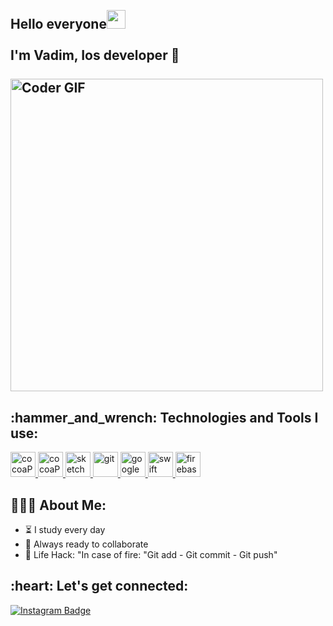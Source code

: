 <h2 align="left">
 <abc>
  <br>Hello everyone<img src="https://user-images.githubusercontent.com/42378118/110234147-e3259600-7f4e-11eb-95be-0c4047144dea.gif" width="30"><br>
  <br> I'm Vadim, Ios developer <br>
  <br>
    <img src="https://draftss.com/blog/wp-content/uploads/2020/10/unnamed-1.gif" alt="Coder GIF" width="500">
 </abc>
</h2> 
<h2 align="left">:hammer_and_wrench: Technologies and Tools I use:</h2>
<p align="left">
 <a href="https://cocoapods.org/" target="_blank"> <img src="https://cdn.iconscout.com/icon/free/png-128/cocoapods-283067.png" alt="cocoaPods" width="40" height="40"/> </a>
 <a href="https://www.docker.com/" target="_blank"> <img src="https://i.ibb.co/pxsgTR6/12-121527-docker-logo-png-transparent-png-download-removebg-preview.png" alt="cocoaPods" width="40" height="40"/> </a>
<a href="https://www.sketch.com/" target="_blank"> <img src="https://upload.wikimedia.org/wikipedia/commons/thumb/5/59/Sketch_Logo.svg/2267px-Sketch_Logo.svg.png" alt="sketch" width="40" height="40"/> </a>
<a href="https://git-scm.com/" target="_blank"> <img src="https://www.vectorlogo.zone/logos/git-scm/git-scm-icon.svg" alt="git" width="40" height="40"/> </a>
<a href="https://cloud.google.com/" target="_blank"> <img src="https://www.vectorlogo.zone/logos/google_cloud/google_cloud-icon.svg" alt="google cloud" width="40" height="40"/> </a>
 <a href="https://www.apple.com/ru/swift/" target="_blank"> <img src="https://www.clipartmax.com/png/full/188-1887633_bird-logo-vector-2-buy-clip-art-swift-logo.png" alt="swift" width="40" height="40"/> </a>
 <a href="https://firebase.google.com/" target="_blank"> <img src="https://www.vectorlogo.zone/logos/firebase/firebase-icon.svg" alt="firebase" width="40" height="40"/> </a>
    </p>

<h2 align="left">👨🏻‍💻 About Me:</h2>

- :hourglass_flowing_sand: I study every day
- :rocket: Always ready to collaborate
- :dart: Life Hack: "In case of fire: "Git add - Git commit - Git push" 

<h2 align="left">:heart: Let's get connected:</h2>

 [![Instagram Badge](https://img.shields.io/badge/-@vadxx_av-D7008A?style=flat-square&labelColor=D7008A&logo=Instagram&logoColor=white&link=https:/https://www.instagram.com/vadxx_av/)](https://www.instagram.com/vadxx_av/)
